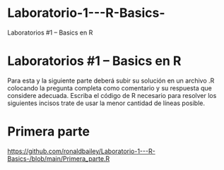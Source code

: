 # Laboratorio-1---R-Basics-
Laboratorios #1 – Basics en R


# Laboratorios #1 – Basics en R

Para esta y la siguiente parte deberá subir su solución en un archivo
.R colocando la pregunta completa como comentario y su respuesta que
considere adecuada.
Escriba el código de R necesario para resolver los siguientes incisos
trate de usar la menor cantidad de líneas posible. 


# Primera parte
https://github.com/ronaldbailey/Laboratorio-1---R-Basics-/blob/main/Primera_parte.R

